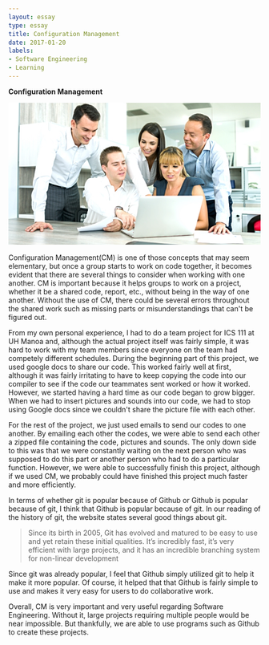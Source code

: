 ```yaml
---
layout: essay
type: essay
title: Configuration Management
date: 2017-01-20
labels:
- Software Engineering
- Learning
---
```


<b>Configuration Management</b>

<img class="ui tiny left circular floated image" src="../images/cm1.jpg">

Configuration Management(CM) is one of those concepts that may seem elementary, but once a group starts to work on code together, it becomes evident that there are several things to consider when working with one another. CM is important because it helps groups to work on a project, whether it be a shared code, report, etc., without being in the way of one another. Without the use of CM, there could be several errors throughout the shared work such as missing parts or misunderstandings that can't be figured out. 

From my own personal experience, I had to do a team project for ICS 111 at UH Manoa and, although the actual project itself was fairly simple, it was hard to work with my team members since everyone on the team had competely different schedules. During the beginning part of this project, we used google docs to share our code. This worked fairly well at first, although it was fairly irritating to have to keep copying the code into our compiler to see if the code our teammates sent worked or how it worked. However, we started having a hard time as our code began to grow bigger. When we had to insert pictures and sounds into our code, we had to stop using Google docs since we couldn't share the picture file with each other. 

For the rest of the project, we just used emails to send our codes to one another. By emailing each other the codes, we were able to send each other a zipped file containing the code, pictures and sounds. The only down side to this was that we were constantly waiting on the next person who was supposed to do this part or another person who had to do a particular function. However, we were able to successfully finish this project, although if we used CM, we probably could have finished this project much faster and more efficiently. 

In terms of whether git is popular because of Github or Github is popular because of git, I think that Github is popular because of git. In our reading of the history of git, the website states several good things about git. 

<blockquote>Since its birth in 2005, Git has evolved and matured to be easy to use and yet retain these initial qualities. It’s incredibly fast, it’s very efficient with large projects, and it has an incredible branching system for non-linear development</blockquote>

Since git was already popular, I feel that Github simply utilized git to help it make it more popular. Of course, it helped that that Github is fairly simple to use and makes it very easy for users to do collaborative work. 

Overall, CM is very important and very useful regarding Software Engineering. Without it, large projects requiring multiple people would be near impossible. But thankfully, we are able to use programs such as Github to create these projects. 

